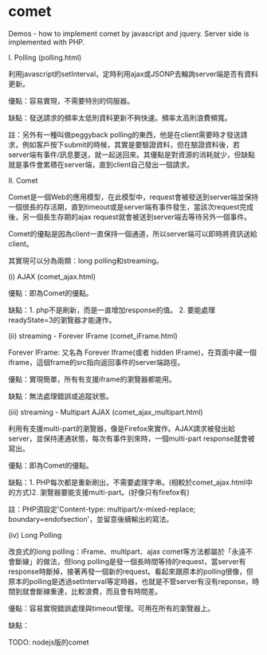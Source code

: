 comet
=====

Demos - how to implement comet by javascript and jquery. Server side is implemented with PHP.

I. Polling  (polling.html)

利用javascript的setInterval，定時利用ajax或JSONP去輪詢server端是否有資料更新。

優點：容易實現，不需要特別的伺服器。

缺點：發送請求的頻率太低則資料更新不夠快速。頻率太高則浪費頻寬。

註：另外有一種叫做peggyback polling的東西，他是在client需要時才發送請求，例如客戶按下submit的時候，其實是要驗證資料，但在驗證資料後，若server端有事件/訊息要送，就一起送回來。其優點是對資源的消耗就少，但缺點就是事件會累積在server端，直到client自己發出一個請求。

II. Comet

Comet是一個Web的應用模型，在此模型中，request會被發送到server端並保持一個很長的存活期，直到timeout或是server端有事件發生，當該次request完成後，另一個長生存期的ajax request就會被送到server端去等待另外一個事件。

Comet的優點是因為client一直保持一個通道，所以server端可以即時將資訊送給client。

其實現可以分為兩類：long polling和streaming。

(i) AJAX (comet_ajax.html)

優點：即為Comet的優點。

缺點：1. php不是刷新，而是一直增加response的值。
      2. 要能處理readyState=3的瀏覽器才能運作。
      
(ii) streaming - Forever IFrame (comet_iFrame.html)

Forever IFrame: 又名為 Forever Iframe(或者 hidden IFrame)，在頁面中藏一個iframe，這個frame的src指向返回事件的server端路徑。

優點：實現簡單，所有有支援iframe的瀏覽器都能用。

缺點：無法處理錯誤或追蹤狀態。

(iii) streaming - Multipart AJAX (comet_ajax_multipart.html)

利用有支援multi-part的瀏覽器，像是Firefox來實作。AJAX請求被發出給server，並保持連通狀態，每次有事件到來時，一個multi-part response就會被寫出。

優點：即為Comet的優點。

缺點：1. PHP每次都是重新刷出，不需要處理字串。(相較於comet_ajax.html中的方式)2. 瀏覽器要能支援multi-part。(好像只有firefox有)

註：PHP須設定'Content-type: multipart/x-mixed-replace; boundary=endofsection'，並留意後續輸出的寫法。

(iv) Long Polling

改良式的long polling：iFrame、multipart、ajax comet等方法都屬於「永遠不會斷線」的做法，但long polling是發一個長時間等待的request，當server有response時斷掉，接著再發一個新的request。看起來跟原本的polling很像，但原本的polling是透過setInterval等定時器，也就是不管server有沒有reponse，時間到就會斷線重連，比較浪費，而且會有時間差。

優點：容易實現錯誤處理與timeout管理。可用在所有的瀏覽器上。

缺點：

TODO: nodejs版的comet




